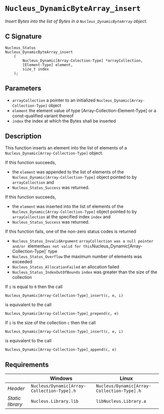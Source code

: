 # `Nucleus_DynamicByteArray_insert`
*Insert Bytes into the list of Bytes in a `Nucleus_DynamicByteArray` object.*

## C Signature
```
Nucleus_Status
Nucleus_DynamicByteArray_insert
    (
        Nucleus_Dynamic[Array-Colection-Type] *arrayCollection,
        [Element-Type] element,
        size_t index
    );
```

## Parameters
- `arrayCollection` a pointer to an initialized `Nucleus_Dynamic[Array-Collection-Type]` object
- `element` the element value of type [Array-Collection-Element-Type] or a const-qualified variant thereof
- `index` the index at which the Bytes shall be inserted

## Description
This function inserts an element into the list of elements of a `Nucleus_Dynamic[Array-Collection-Type]` object.

If this function succeeds,
- the `element` was appended to the list of elements of the `Nucleus_Dynamic[Array-Collection-Type]` object pointed to
  by `arrayCollection` and
- `Nucleus_Status_Success` was returned.

If this function succeeds,
- the `element` was  inserted into the list of elements of the `Nucleus_Dynamic[Array-Collection-Type]` object pointed
  to by `arrayCollection` at the specified index `index` and 
- `Nucleus_Status_Success` was returned.

If this function fails, one of the non-zero status codes is returned
- `Nucleus_Status_InvalidArgument` `arrayCollection was a null pointer and/or `element` was not valid for this
  `Nucleus_Dynamic[Array-Collection-Type]` type
- `Nucleus_Status_Overflow` the maximum number of elements was exceeded
- `Nucleus_Status_AllocationFailed` an allocation failed
- `Nucleus_Status_IndexOutOfBounds` `index` was greater than the size of the collection

If `i` is equal to `0` then the call
```
Nucleus_Dynamic[Array-Collection-Type]_insert(c, e, i)
```
is equivalent to the call
```
Nucleus_Dynamic[Array-Collection-Type]_prepend(c, e)
```

If `i` is the size of the collection `c` then the call
```
Nucleus_Dynamic[Array-Collection-Type]_insert(c, e, i)
```
is equivalent to the call
```
Nucleus_Dynamic[Array-Collection-Type]_append(c, e)
```

## Requirements

|                      | Windows                                    | Linux                                      |
|----------------------|--------------------------------------------|--------------------------------------------|
| *Header*             | `Nucleus/Dynamic[Array-Collection-Type].h` | `Nucleus/Dynamic[Array-Collection-Type].h` |
| *Static library*     | `Nucleus.Library.lib`                      | `libNucleus.Library.a`                     |
